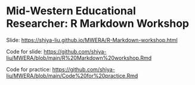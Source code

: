 # Mid-Western Educational Researcher: R Markdown Workshop
Slide: https://shiya-liu.github.io/MWERA/R-Markdown-workshop.html

Code for slide: https://github.com/shiya-liu/MWERA/blob/main/R%20Markdown%20workshop.Rmd

Code for practice: https://github.com/shiya-liu/MWERA/blob/main/Code%20for%20practice.Rmd

